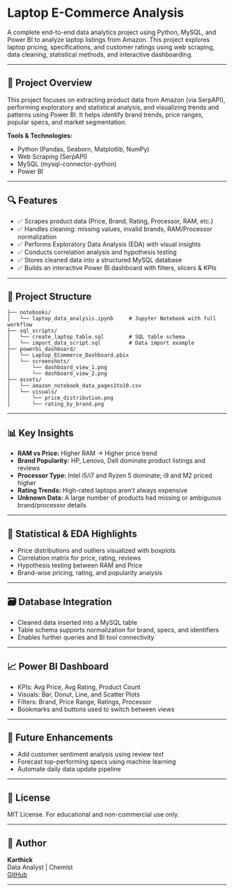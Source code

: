 # Laptop E-Commerce Analysis

A complete end-to-end data analytics project using Python, MySQL, and Power BI to analyze laptop listings from Amazon. This project explores laptop pricing, specifications, and customer ratings using web scraping, data cleaning, statistical methods, and interactive dashboarding.

---

## 📌 Project Overview
This project focuses on extracting product data from Amazon (via SerpAPI), performing exploratory and statistical analysis, and visualizing trends and patterns using Power BI. It helps identify brand trends, price ranges, popular specs, and market segmentation.

**Tools & Technologies:**
- Python (Pandas, Seaborn, Matplotlib, NumPy)
- Web Scraping (SerpAPI)
- MySQL (mysql-connector-python)
- Power BI

---

## 🔍 Features
- ✅ Scrapes product data (Price, Brand, Rating, Processor, RAM, etc.)
- ✅ Handles cleaning: missing values, invalid brands, RAM/Processor normalization
- ✅ Performs Exploratory Data Analysis (EDA) with visual insights
- ✅ Conducts correlation analysis and hypothesis testing
- ✅ Stores cleaned data into a structured MySQL database
- ✅ Builds an interactive Power BI dashboard with filters, slicers & KPIs

---

## 📁 Project Structure
```
├── notebooks/
│   └── laptop_data_analysis.ipynb     # Jupyter Notebook with full workflow
├── sql_scripts/
│   └── create_laptop_table.sql        # SQL table schema
│   └── import_data_script.sql         # Data import example
├── powerbi_dashboard/
│   └── Laptop_ECommerce_Dashboard.pbix
│   └── screenshots/
│       └── dashboard_view_1.png
│       └── dashboard_view_2.png
├── assets/
│   └── amazon_notebook_data_pages1to10.csv
│   └── visuals/
│       └── price_distribution.png
│       └── rating_by_brand.png
```

---

## 📊 Key Insights
- **RAM vs Price:** Higher RAM → Higher price trend
- **Brand Popularity:** HP, Lenovo, Dell dominate product listings and reviews
- **Processor Type:** Intel i5/i7 and Ryzen 5 dominate; i9 and M2 priced higher
- **Rating Trends:** High-rated laptops aren't always expensive
- **Unknown Data:** A large number of products had missing or ambiguous brand/processor details

---

## 🧪 Statistical & EDA Highlights
- Price distributions and outliers visualized with boxplots
- Correlation matrix for price, rating, reviews
- Hypothesis testing between RAM and Price
- Brand-wise pricing, rating, and popularity analysis

---

## 🗃️ Database Integration
- Cleaned data inserted into a MySQL table
- Table schema supports normalization for brand, specs, and identifiers
- Enables further queries and BI tool connectivity

---

## 📈 Power BI Dashboard
- KPIs: Avg Price, Avg Rating, Product Count
- Visuals: Bar, Donut, Line, and Scatter Plots
- Filters: Brand, Price Range, Ratings, Processor
- Bookmarks and buttons used to switch between views

---

## 🚀 Future Enhancements
- Add customer sentiment analysis using review text
- Forecast top-performing specs using machine learning
- Automate daily data update pipeline

---

## 📄 License
MIT License. For educational and non-commercial use only.

---

## 👤 Author
**Karthick**  
Data Analyst | Chemist  
[GitHub](https://github.com/Karthickanalyst)

---

